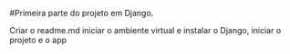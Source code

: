 #Primeira parte do projeto em Django.

Criar o readme.md
iniciar o ambiente virtual 
e instalar o Django, iniciar o projeto e o app